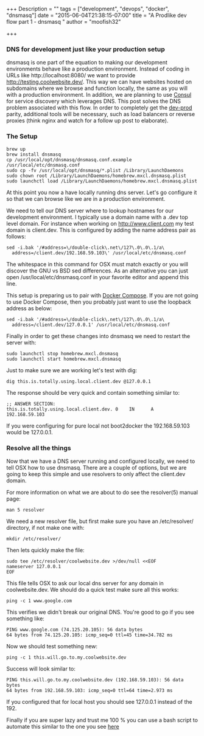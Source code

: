 +++
Description = ""
tags = ["development", "devops", "docker", "dnsmasq"]
date = "2015-06-04T21:38:15-07:00"
title = "A Prodlike dev flow part 1 - dnsmasq "
author = "moofish32"

+++

### DNS for development just like your production setup

dnsmasq is one part of the equation to making our development environments behave like a production
environment.  Instead of coding in URLs like http://localhost:8080/ we want to provide
http://testing.coolwebsite.dev/.  This way we can have websites hosted on subdomains where we browse
and function locally, the same as you will with a production environment.  In addition, we are
planning to use [Consul](https://www.consul.io) for service discovery which leverages DNS. This post
solves the DNS problem associated with this flow.  In order to completely get the
[dev-prod](http://12factor.net/dev-prod-parity) parity, additional tools will be necessary, such as
load balancers or reverse proxies (think nginx and watch for a follow up post to elaborate).


### The Setup

```
brew up
brew install dnsmasq
cp /usr/local/opt/dnsmasq/dnsmasq.conf.example /usr/local/etc/dnsmasq.conf
sudo cp -fv /usr/local/opt/dnsmasq/*.plist /Library/LaunchDaemons
sudo chown root /Library/LaunchDaemons/homebrew.mxcl.dnsmasq.plist
sudo launchctl load /Library/LaunchDaemons/homebrew.mxcl.dnsmasq.plist
```
At this point you now a have locally running dns server.  Let's go configure it so that we can browse like we are in a production environment.

We need to tell our DNS server where to lookup hostnames for our development environment.  I
typically use a domain name with a .dev top level domain.  For instance when working on http://www.client.com my test domain is client.dev.  This is configured by adding the name address pair as follows: 
```
sed -i.bak '/#address=\/double-click\.net\/127\.0\.0\.1/a\
  address=/client.dev/192.168.59.103\' /usr/local/etc/dnsmasq.conf
```
The whitespace in this command for OSX must match exactly or you will discover the GNU vs BSD sed differences. As an alternative you can just open /usr/local/etc/dnsmasq.conf in your favorite editor and append this line.

This setup is preparing us to pair with [Docker Compose](https://docs.docker.com/compose/). If you are not going to use Docker Compose, then you probably just want to use the loopback address as below:
```
sed -i.bak '/#address=\/double-click\.net\/127\.0\.0\.1/a\
  address=/client.dev/127.0.0.1' /usr/local/etc/dnsmasq.conf
```
Finally in order to get these changes into dnsmasq we need to restart the server with: 
``` 
sudo launchctl stop homebrew.mxcl.dnsmasq
sudo launchctl start homebrew.mxcl.dnsmasq
```
Just to make sure we are working let's test with dig:
``` 
dig this.is.totally.using.local.client.dev @127.0.0.1
```
The response should be very quick and contain something similar to: 
```
;; ANSWER SECTION:
this.is.totally.using.local.client.dev. 0    IN      A       192.168.59.103
```
If you were configuring for pure local not boot2docker the 192.168.59.103 would
be 127.0.0.1.

### Resolve all the things

Now that we have a DNS server running and configured locally, we need to tell OSX how to use dnsmasq. There are a couple of options, but we are going to keep this simple and use resolvers to only affect the client.dev domain.

For more information on what we are about to do see the resolver(5) manual page:
```
man 5 resolver
```

We need a new resolver file, but first make sure you have an /etc/resolver/
directory, if not make one with:
```
mkdir /etc/resolver/
```
Then lets quickly make the file: 
```
sudo tee /etc/resolver/coolwebsite.dev >/dev/null <<EOF
nameserver 127.0.0.1
EOF
```
This file tells OSX to ask our local dns server for any domain in coolwebsite.dev. We should do a quick test make sure all this works:
```
ping -c 1 www.google.com
```
This verifies we didn't break our original DNS. You're good to go if you see something like: 
```
PING www.google.com (74.125.20.105): 56 data bytes
64 bytes from 74.125.20.105: icmp_seq=0 ttl=45 time=34.782 ms
```
Now we should test something new: 
```
ping -c 1 this.will.go.to.my.coolwebsite.dev 
```
Success will look similar to: 
```
PING this.will.go.to.my.coolwebsite.dev (192.168.59.103): 56 data bytes
64 bytes from 192.168.59.103: icmp_seq=0 ttl=64 time=2.973 ms
```
If you configured that for local host you should see 127.0.0.1 instead of the
192.

Finally if you are super lazy and trust me 100 % you can use a bash script to automate this similar to the one you see [here](https://gist.github.com/moofish32/1594c43bdbde2e714ff9#file-dnsmasq_docker-sh)

